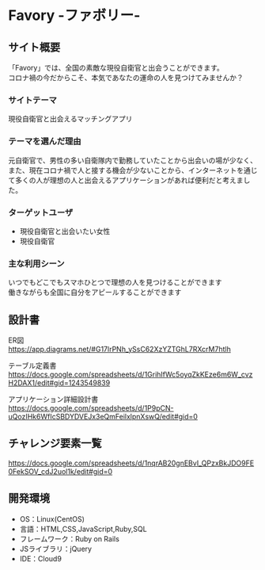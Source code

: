 # Favory -ファボリー-

## サイト概要
「Favory」では、全国の素敵な現役自衛官と出会うことができます。  
コロナ禍の今だからこそ、本気であなたの運命の人を見つけてみませんか？

### サイトテーマ
現役自衛官と出会えるマッチングアプリ

### テーマを選んだ理由
元自衛官で、男性の多い自衛隊内で勤務していたことから出会いの場が少なく、
また、現在コロナ禍で人と接する機会が少ないことから、インターネットを通じて多くの人が理想の人と出会えるアプリケーションがあれば便利だと考えました。

### ターゲットユーザ
- 現役自衛官と出会いたい女性  
- 現役自衛官

### 主な利用シーン
いつでもどこでもスマホひとつで理想の人を見つけることができます  
働きながらも全国に自分をアピールすることができます

## 設計書

ER図  
<https://app.diagrams.net/#G17lrPNh_ySsC62XzYZTGhL7RXcrM7htlh>

テーブル定義書  
<https://docs.google.com/spreadsheets/d/1GrihIfWc5oyqZkKEze6m6W_cvzH2DAX1/edit#gid=1243549839>

アプリケーション詳細設計書  
<https://docs.google.com/spreadsheets/d/1P9pCN-uQozIHk6WfIcSBDYDVEJx3eQmFeilxlpnXswQ/edit#gid=0>

## チャレンジ要素一覧
<https://docs.google.com/spreadsheets/d/1nqrAB20gnEBvI_QPzxBkJDO9FE0FekSOV_cdJ2uol1k/edit#gid=0>

## 開発環境
- OS：Linux(CentOS)
- 言語：HTML,CSS,JavaScript,Ruby,SQL
- フレームワーク：Ruby on Rails
- JSライブラリ：jQuery
- IDE：Cloud9